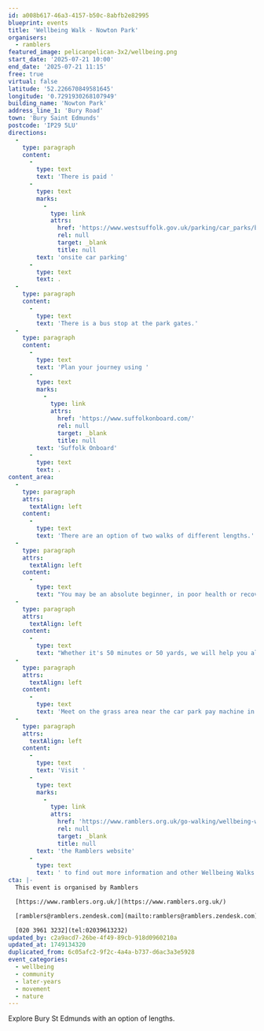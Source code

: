 ```yaml
---
id: a008b617-46a3-4157-b50c-8abfb2e82995
blueprint: events
title: 'Wellbeing Walk - Nowton Park'
organisers:
  - ramblers
featured_image: pelicanpelican-3x2/wellbeing.png
start_date: '2025-07-21 10:00'
end_date: '2025-07-21 11:15'
free: true
virtual: false
latitude: '52.226670849581645'
longitude: '0.7291930268107949'
building_name: 'Nowton Park'
address_line_1: 'Bury Road'
town: 'Bury Saint Edmunds'
postcode: 'IP29 5LU'
directions:
  -
    type: paragraph
    content:
      -
        type: text
        text: 'There is paid '
      -
        type: text
        marks:
          -
            type: link
            attrs:
              href: 'https://www.westsuffolk.gov.uk/parking/car_parks/bse_car_parks/nowton-park-car-park.cfm'
              rel: null
              target: _blank
              title: null
        text: 'onsite car parking'
      -
        type: text
        text: .
  -
    type: paragraph
    content:
      -
        type: text
        text: 'There is a bus stop at the park gates.'
  -
    type: paragraph
    content:
      -
        type: text
        text: 'Plan your journey using '
      -
        type: text
        marks:
          -
            type: link
            attrs:
              href: 'https://www.suffolkonboard.com/'
              rel: null
              target: _blank
              title: null
        text: 'Suffolk Onboard'
      -
        type: text
        text: .
content_area:
  -
    type: paragraph
    attrs:
      textAlign: left
    content:
      -
        type: text
        text: 'There are an option of two walks of different lengths.'
  -
    type: paragraph
    attrs:
      textAlign: left
    content:
      -
        type: text
        text: "You may be an absolute beginner, in poor health or recovering from poor health but we are here to help you improve your health at your own pace.\_ "
  -
    type: paragraph
    attrs:
      textAlign: left
    content:
      -
        type: text
        text: "Whether it's 50 minutes or 50 yards, we will help you along with fresh air and good company.\_ Longer walk goes around Nowton Park taking in all the flora and wildlife."
  -
    type: paragraph
    attrs:
      textAlign: left
    content:
      -
        type: text
        text: 'Meet on the grass area near the car park pay machine in Nowton Park.'
  -
    type: paragraph
    attrs:
      textAlign: left
    content:
      -
        type: text
        text: 'Visit '
      -
        type: text
        marks:
          -
            type: link
            attrs:
              href: 'https://www.ramblers.org.uk/go-walking/wellbeing-walks-groups/ramblers-wellbeing-walks-suffolk'
              rel: null
              target: _blank
              title: null
        text: 'the Ramblers website'
      -
        type: text
        text: ' to find out more information and other Wellbeing Walks. '
cta: |-
  This event is organised by Ramblers

  [https://www.ramblers.org.uk/](https://www.ramblers.org.uk/) 

  [ramblers@ramblers.zendesk.com](mailto:ramblers@ramblers.zendesk.com)

  [020 3961 3232](tel:02039613232)
updated_by: c2a9acd7-26be-4f49-89cb-918d0960210a
updated_at: 1749134320
duplicated_from: 6c05afc2-9f2c-4a4a-b737-d6ac3a3e5928
event_categories:
  - wellbeing
  - community
  - later-years
  - movement
  - nature
---
```

Explore Bury St Edmunds with an option of lengths.